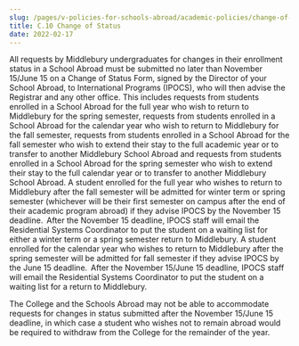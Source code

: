 ```yaml
---
slug: /pages/v-policies-for-schools-abroad/academic-policies/change-of-status
title: C.10 Change of Status
date: 2022-02-17
---
```

All requests by Middlebury undergraduates for changes in their enrollment status in a School Abroad must be submitted no later than November 15/June 15 on a Change of Status Form, signed by the Director of your School Abroad, to International Programs (IPOCS), who will then advise the Registrar and any other office. This includes requests from students enrolled in a School Abroad for the full year who wish to return to Middlebury for the spring semester, requests from students enrolled in a School Abroad for the calendar year who wish to return to Middlebury for the fall semester, requests from students enrolled in a School Abroad for the fall semester who wish to extend their stay to the full academic year or to transfer to another Middlebury School Abroad and requests from students enrolled in a School Abroad for the spring semester who wish to extend their stay to the full calendar year or to transfer to another Middlebury School Abroad. A student enrolled for the full year who wishes to return to Middlebury after the fall semester will be admitted for winter term or spring semester (whichever will be their first semester on campus after the end of their academic program abroad) if they advise IPOCS by the November 15 deadline.  After the November 15 deadline, IPOCS staff will email the Residential Systems Coordinator to put the student on a waiting list for either a winter term or a spring semester return to Middlebury. A student enrolled for the calendar year who wishes to return to Middlebury after the spring semester will be admitted for fall semester if they advise IPOCS by the June 15 deadline.  After the November 15/June 15 deadline, IPOCS staff will email the Residential Systems Coordinator to put the student on a waiting list for a return to Middlebury. 

The College and the Schools Abroad may not be able to accommodate requests for changes in status submitted after the November 15/June 15 deadline, in which case a student who wishes not to remain abroad would be required to withdraw from the College for the remainder of the year.